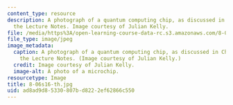 ```yaml
---
content_type: resource
description: A photograph of a quantum computing chip, as discussed in Chapter 5 of
  the Lecture Notes. Image courtesy of Julian Kelly.
file: /media/https%3A/open-learning-course-data-rc.s3.amazonaws.com/8-06-quantum-physics-iii-spring-2016/ad8ad9d85330807bd8222ef62866c550_8-06s16-th.jpg
file_type: image/jpeg
image_metadata:
  caption: A photograph of a quantum computing chip, as discussed in Chapter 5 of
    the Lecture Notes. (Image courtesy of Julian Kelly.)
  credit: Image courtesy of Julian Kelly.
  image-alt: A photo of a microchip.
resourcetype: Image
title: 8-06s16-th.jpg
uid: ad8ad9d8-5330-807b-d822-2ef62866c550
---
```

